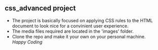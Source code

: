 ## css_advanced project  
- The project is basically focused on applying CSS rules to the HTML document to look nice for a convinient user experience.  
- The media files required are located in the 'images' folder.
- Clone the repo and make it your own on your personal machine.  
 *Happy Coding*